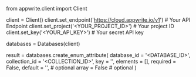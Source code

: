 from appwrite.client import Client

client = Client()
client.set_endpoint('https://cloud.appwrite.io/v1') # Your API Endpoint
client.set_project('&lt;YOUR_PROJECT_ID&gt;') # Your project ID
client.set_key('&lt;YOUR_API_KEY&gt;') # Your secret API key

databases = Databases(client)

result = databases.create_enum_attribute(
    database_id = '<DATABASE_ID>',
    collection_id = '<COLLECTION_ID>',
    key = '',
    elements = [],
    required = False,
    default = '<DEFAULT>', # optional
    array = False # optional
)
